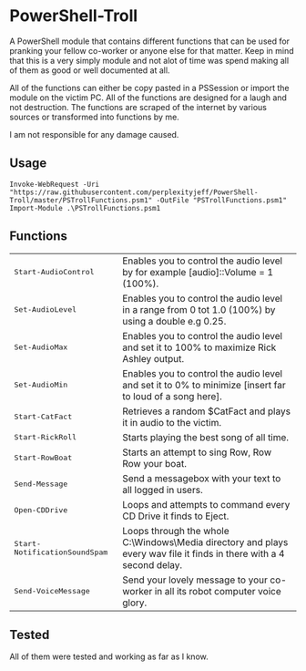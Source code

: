 # PowerShell-Troll
A PowerShell module that contains different functions that can be used for pranking your fellow co-worker or anyone else for that matter. Keep in mind that this is a very simply module and not alot of time was spend making all of them as good or well documented at all.

All of the functions can either be copy pasted in a PSSession or import the module on the victim PC. All of the functions are designed for a laugh and not destruction. The functions are scraped of the internet by various sources or transformed into functions by me.

I am not responsible for any damage caused. 

## Usage

```
Invoke-WebRequest -Uri "https://raw.githubusercontent.com/perplexityjeff/PowerShell-Troll/master/PSTrollFunctions.psm1" -OutFile "PSTrollFunctions.psm1"
Import-Module .\PSTrollFunctions.psm1
```

## Functions

<table>
  <tr>
    <td><tt>Start-AudioControl</tt></td>
	<td>Enables you to control the audio level by for example [audio]::Volume = 1 (100%).</td>
  </tr>
  <tr>
    <td><tt>Set-AudioLevel</tt></td>
	<td>Enables you to control the audio level in a range from 0 tot 1.0 (100%) by using a double e.g 0.25.</td>
  </tr>
  <tr>
    <td><tt>Set-AudioMax</tt></td>
	<td>Enables you to control the audio level and set it to 100% to maximize Rick Ashley output.</td>
  </tr>
  <tr>
    <td><tt>Set-AudioMin</tt></td>
	<td>Enables you to control the audio level and set it to 0% to minimize [insert far to loud of a song here].</td>
  </tr>
  <tr>
    <td><tt>Start-CatFact</tt></td>
	<td>Retrieves a random $CatFact and plays it in audio to the victim.</td>
  </tr>
  <tr>
    <td><tt>Start-RickRoll</tt></td>
	<td>Starts playing the best song of all time.</td>
  </tr>
  <tr>
    <td><tt>Start-RowBoat</tt></td>
	<td>Starts an attempt to sing Row, Row Row your boat.</td>
  </tr>
  <tr>
    <td><tt>Send-Message</tt></td>
	<td>Send a messagebox with your text to all logged in users.</td>
  </tr>
  <tr>
    <td><tt>Open-CDDrive</tt></td>
	<td>Loops and attempts to command every CD Drive it finds to Eject.</td>
  </tr>
  <tr>
    <td><tt>Start-NotificationSoundSpam</tt></td>
	<td>Loops through the whole C:\Windows\Media directory and plays every wav file it finds in there with a 4 second delay.</td>
  </tr>
  <tr>
    <td><tt>Send-VoiceMessage</tt></td>
	<td>Send your lovely message to your co-worker in all its robot computer voice glory.</td>
  </tr>
</table>
 
## Tested
 
All of them were tested and working as far as I know.
 
